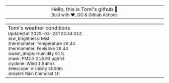 
<div align="center">
<table>
<tbody>
<td align="center">
<img width="2000" height="0"><br>
Hello, this is Tomi's github 👋<br>
<sup>Built with ❤️, GO & Github Actions</sup><br>
<img width="2000" height="0">
</td>
</tbody>
</table>
</div>
<table>
<tbody>
<td align="left">
<img width="2000" height="0"><br>
Tomi's weather conditions<br>
<sup>Updated at 2025-03-23T22:44:01Z</sup><br>
<sup>:low_brightness: Mist</sup><br>
<sup>:thermometer: Temperature 26.44 </sup><br>
<sup>:thermometer: Feels like 26.44</sup><br>
<sup>:sweat_drops: Humidity 91%</sup><br>
<sup>:mask: PM2.5 218.93 μg/m3</sup><br>
<sup>:cyclone: Wind 1.54m/s </sup><br>
<sup>:telescope: Visibility 5000m </sup><br>
<sup>:droplet: Rain 0mm/last 1h </sup><br>
<img width="2000" height="0">
</td>
<td align="left">
<img width="2000" height="0"><br>
<br>
<img width="2000" height="0">
</td>
</tbody>
</table>
</div>
    
